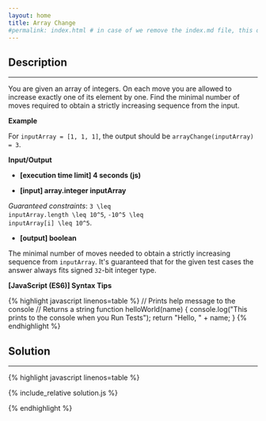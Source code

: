 ```yaml
---
layout: home
title: Array Change
#permalink: index.html # in case of we remove the index.md file, this doc will be the index page
---
```


<div class="row">
<div class="columnStmt" markdown="1">

## Description
------

You are given an array of integers. On each move you are allowed to increase exactly one of its element by one. Find the minimal number of moves required to obtain a strictly increasing sequence from the input.


**Example**

For <code>inputArray = [1, 1, 1]</code>, the output should be
<code>arrayChange(inputArray) = 3</code>.


**Input/Output**

* **[execution time limit] 4 seconds (js)**

* **[input] array.integer inputArray**

*Guaranteed constraints*:
<code type='math/tex'>3 \leq inputArray.length \leq 10^5</code>,
<code type='math/tex'>-10^5 \leq inputArray[i] \leq 10^5</code>.

* **[output] boolean**

The minimal number of moves needed to obtain a strictly increasing sequence from <code>inputArray</code>.
It's guaranteed that for the given test cases the answer always fits signed <code>32</code>-bit integer type.

**[JavaScript (ES6)] Syntax Tips**

{% highlight javascript linenos=table %}
// Prints help message to the console
// Returns a string
function helloWorld(name) {
    console.log("This prints to the console when you Run Tests");
    return "Hello, " + name;
}
{% endhighlight %}

</div>
<div class="columnSol" markdown="1">

## Solution
------

{% highlight javascript linenos=table %}

{% include_relative solution.js %}

{% endhighlight %}

</div>
</div>